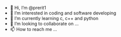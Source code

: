 - 👋 Hi, I’m @prerit1
- 👀 I’m interested in coding and software developing
- 🌱 I’m currently learning c, c++ and python
- 💞️ I’m looking to collaborate on ...
- 📫 How to reach me ...

<!---
prerit1/prerit1 is a ✨ special ✨ repository because its `README.md` (this file) appears on your GitHub profile.
You can click the Preview link to take a look at your changes.
--->
